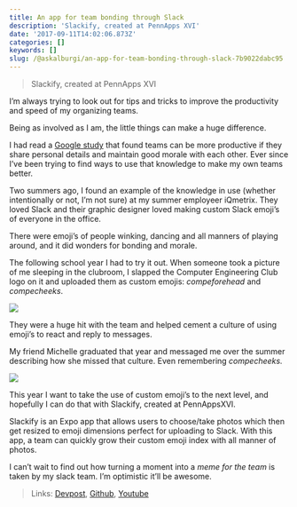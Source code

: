 ```yaml
---
title: An app for team bonding through Slack
description: 'Slackify, created at PennApps XVI'
date: '2017-09-11T14:02:06.873Z'
categories: []
keywords: []
slug: /@askalburgi/an-app-for-team-bonding-through-slack-7b9022dabc95
---
```


> Slackify, created at PennApps XVI

I’m always trying to look out for tips and tricks to improve the productivity and speed of my organizing teams.

Being as involved as I am, the little things can make a huge difference.

I had read a [Google study](https://www.nytimes.com/2016/02/28/magazine/what-google-learned-from-its-quest-to-build-the-perfect-team.html?mcubz=0) that found teams can be more productive if they share personal details and maintain good morale with each other. Ever since I’ve been trying to find ways to use that knowledge to make my own teams better.

Two summers ago, I found an example of the knowledge in use (whether intentionally or not, I’m not sure) at my summer employeer iQmetrix. They loved Slack and their graphic designer loved making custom Slack emoji’s of everyone in the office.

There were emoji’s of people winking, dancing and all manners of playing around, and it did wonders for bonding and morale.

The following school year I had to try it out. When someone took a picture of me sleeping in the clubroom, I slapped the Computer Engineering Club logo on it and uploaded them as custom emojis: _compeforehead_ and _compecheeks_.

![](https://cdn-images-1.medium.com/max/800/1*IyPH6bwKqQru95sHfHOoeQ.png)

They were a huge hit with the team and helped cement a culture of using emoji’s to react and reply to messages.

My friend Michelle graduated that year and messaged me over the summer describing how she missed that culture. Even remembering _compecheeks._

![](https://cdn-images-1.medium.com/max/800/0*w00r4-uSV_jDSRit.)

This year I want to take the use of custom emoji’s to the next level, and hopefully I can do that with Slackify, created at PennAppsXVI.

Slackify is an Expo app that allows users to choose/take photos which then get resized to emoji dimensions perfect for uploading to Slack. With this app, a team can quickly grow their custom emoji index with all manner of photos.

I can’t wait to find out how turning a moment into a _meme for the team_ is taken by my slack team. I’m optimistic it’ll be awesome.

> Links: [Devpost](https://devpost.com/software/auto-apply), [Github](https://github.com/askalburgi/slackify), [Youtube](https://youtu.be/Hseg7avgAWk)
